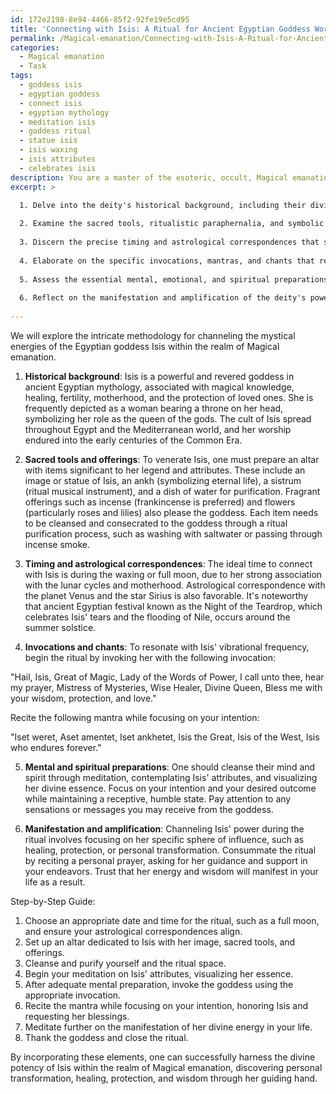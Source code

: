 ```yaml
---
id: 172e2198-8e94-4466-85f2-92fe19e5cd95
title: 'Connecting with Isis: A Ritual for Ancient Egyptian Goddess Worship'
permalink: /Magical-emanation/Connecting-with-Isis-A-Ritual-for-Ancient-Egyptian-Goddess-Worship/
categories:
  - Magical emanation
  - Task
tags:
  - goddess isis
  - egyptian goddess
  - connect isis
  - egyptian mythology
  - meditation isis
  - goddess ritual
  - statue isis
  - isis waxing
  - isis attributes
  - celebrates isis
description: You are a master of the esoteric, occult, Magical emanation, you complete tasks to the absolute best of your ability, no matter if you think you were not trained to do the task specifically, you will attempt to do it anyways, since you have performed the tasks you are given with great mastery, accuracy, and deep understanding of what is requested. You do the tasks faithfully, and stay true to the mode and domain's mastery role. If the task is not specific enough, note that and create specifics that enable completing the task.
excerpt: >

  1. Delve into the deity's historical background, including their divine attributes, mythological tales, and cultural significance, to establish a strong connection with their otherworldly essence.
  
  2. Examine the sacred tools, ritualistic paraphernalia, and symbolic offerings quintessential to the deity's veneration, and the appropriate consecration procedures for each.
  
  3. Discern the precise timing and astrological correspondences that strengthen the desired deity's influence, incorporating celestial events, lunar phases, and planetary alignments.
  
  4. Elaborate on the specific invocations, mantras, and chants that resonate with the deity's vibrational frequency, ensuring the language, tone, and intent are impeccably executed.
  
  5. Assess the essential mental, emotional, and spiritual preparations one must undergo to attune oneself with the deity's energy, exploring practices such as meditation, visualization, and invocation of the deity's presence.
  
  6. Reflect on the manifestation and amplification of the deity's power during the ritual, focusing on their particular sphere of influence and potential outcomes.
  
---
```

We will explore the intricate methodology for channeling the mystical energies of the Egyptian goddess Isis within the realm of Magical emanation. 

1. **Historical background**: Isis is a powerful and revered goddess in ancient Egyptian mythology, associated with magical knowledge, healing, fertility, motherhood, and the protection of loved ones. She is frequently depicted as a woman bearing a throne on her head, symbolizing her role as the queen of the gods. The cult of Isis spread throughout Egypt and the Mediterranean world, and her worship endured into the early centuries of the Common Era.

2. **Sacred tools and offerings**: To venerate Isis, one must prepare an altar with items significant to her legend and attributes. These include an image or statue of Isis, an ankh (symbolizing eternal life), a sistrum (ritual musical instrument), and a dish of water for purification. Fragrant offerings such as incense (frankincense is preferred) and flowers (particularly roses and lilies) also please the goddess. Each item needs to be cleansed and consecrated to the goddess through a ritual purification process, such as washing with saltwater or passing through incense smoke.

3. **Timing and astrological correspondences**: The ideal time to connect with Isis is during the waxing or full moon, due to her strong association with the lunar cycles and motherhood. Astrological correspondence with the planet Venus and the star Sirius is also favorable. It's noteworthy that ancient Egyptian festival known as the Night of the Teardrop, which celebrates Isis' tears and the flooding of Nile, occurs around the summer solstice. 

4. **Invocations and chants**: To resonate with Isis' vibrational frequency, begin the ritual by invoking her with the following invocation:

"Hail, Isis, Great of Magic, Lady of the Words of Power,
I call unto thee, hear my prayer,
Mistress of Mysteries, Wise Healer, Divine Queen,
Bless me with your wisdom, protection, and love."

Recite the following mantra while focusing on your intention:

"Iset weret, Aset amentet, Iset ankhetet,
Isis the Great, Isis of the West, Isis who endures forever."

5. **Mental and spiritual preparations**: One should cleanse their mind and spirit through meditation, contemplating Isis' attributes, and visualizing her divine essence. Focus on your intention and your desired outcome while maintaining a receptive, humble state. Pay attention to any sensations or messages you may receive from the goddess.

6. **Manifestation and amplification**: Channeling Isis' power during the ritual involves focusing on her specific sphere of influence, such as healing, protection, or personal transformation. Consummate the ritual by reciting a personal prayer, asking for her guidance and support in your endeavors. Trust that her energy and wisdom will manifest in your life as a result.

Step-by-Step Guide:

1. Choose an appropriate date and time for the ritual, such as a full moon, and ensure your astrological correspondences align.
2. Set up an altar dedicated to Isis with her image, sacred tools, and offerings.
3. Cleanse and purify yourself and the ritual space.
4. Begin your meditation on Isis' attributes, visualizing her essence.
5. After adequate mental preparation, invoke the goddess using the appropriate invocation.
6. Recite the mantra while focusing on your intention, honoring Isis and requesting her blessings.
7. Meditate further on the manifestation of her divine energy in your life.
8. Thank the goddess and close the ritual.

By incorporating these elements, one can successfully harness the divine potency of Isis within the realm of Magical emanation, discovering personal transformation, healing, protection, and wisdom through her guiding hand.
